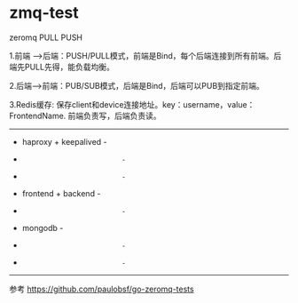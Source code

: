 # zmq-test
zeromq PULL PUSH

1.前端 –>后端：PUSH/PULL模式，前端是Bind，每个后端连接到所有前端。后端先PULL先得，能负载均衡。

2.后端-->前端：PUB/SUB模式，后端是Bind，后端可以PUB到指定前端。

3.Redis缓存: 保存client和device连接地址。key：username，value：FrontendName.  前端负责写，后端负责读。

--------------------------------
-  haproxy + keepalived        -
-                              -
-                              -
-   frontend + backend         -
-                              -
-    mongodb                   -
-                              -
-                              -
--------------------------------

参考 https://github.com/paulobsf/go-zeromq-tests
